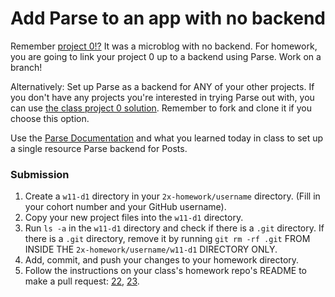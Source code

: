 # Add Parse to an app with no backend

Remember [project 0!?](https://github.com/sf-wdi-22-23/modules-22/tree/master/w02-working-with-objects/project_zero) It was a microblog with no backend. For homework, you are going to link your project 0 up to a backend using Parse.  Work on a branch!

Alternatively: Set up Parse as a backend for ANY of your other projects.  If you don't have any projects you're interested in trying Parse out with, you can use <a href="https://github.com/sf-wdi-22-23/Project-0-Solution/tree/master" target="blank">the class project 0 solution</a>. Remember to fork and clone it if you choose this option.

Use the [Parse Documentation](https://parse.com/docs/rest/guide) and what you learned today in class to set up a single resource Parse backend for Posts.


### Submission

1. Create a `w11-d1` directory in your `2x-homework/username` directory. (Fill in your cohort number and your GitHub username).  
1. Copy your new project files into the `w11-d1` directory.
1. Run `ls -a` in the `w11-d1` directory and check if there is a `.git` directory. If there is a `.git` directory, remove it by running `git rm -rf .git` FROM INSIDE THE `2x-homework/username/w11-d1` DIRECTORY ONLY. 
1. Add, commit, and push your changes to your homework directory.
1. Follow the instructions on your class's homework repo's README to make a pull request: <a href="https://github.com/sf-wdi-22-23/22-homework/blob/master/README.md" target="_blank">22</a>, <a href="https://github.com/sf-wdi-22-23/23-homework/blob/master/README.md" target="_blank">23</a>.
